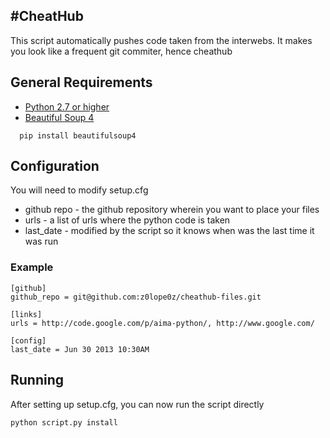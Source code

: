 #CheatHub
-----------------------

This script automatically pushes code taken from the interwebs.
It makes you look like a frequent git commiter, hence cheathub

## General Requirements

* [Python 2.7 or higher](http://www.python.org/download/releases/2.7/)
* [Beautiful Soup 4](http://www.crummy.com/software/BeautifulSoup/)

```
  pip install beautifulsoup4
```

## Configuration
You will need to modify setup.cfg

* github repo - the github repository wherein you want to place your files
* urls - a list of urls where the python code is taken
* last_date - modified by the script so it knows when was the last time it was run


### Example
```
[github]
github_repo = git@github.com:z0lope0z/cheathub-files.git

[links]
urls = http://code.google.com/p/aima-python/, http://www.google.com/

[config]
last_date = Jun 30 2013 10:30AM
```

## Running
After setting up setup.cfg, you can now run the script directly

```
python script.py install
```
